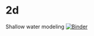 # 2d
 Shallow water modeling
[![Binder](https://mybinder.org/badge_logo.svg)](https://mybinder.org/v2/gh/koldanya/2d/)
